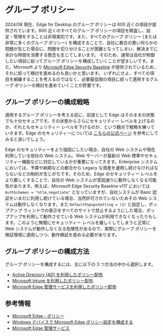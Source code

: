 # グループ ポリシー

2024/08 現在、Edge for Desktop のグループ ポリシーは 600 近くの項目が提供されています。600 近くのすべてのグループ ポリシーの項目を精査し、設定・管理をすることは非現実的です。また、すべてのグループ ポリシー (または非常に多くのグループ ポリシー) を構成することで、自社に都合の悪い何らかの問題が生じた場合に、問題を切り分けることが困難となってしまい、解決までに余計な時間を消費する懸念も生じてしまいます。
そのため、通常は自社が制御したい項目に絞ってグループ ポリシーを構成していくことが望ましいです。また、Microsoft より [Microsoft Edge Security Baseline](https://techcommunity.microsoft.com/t5/microsoft-security-baselines/bg-p/Microsoft-Security-Baselines) が提供されているため、それに絞って検討を進めるのも良いかと思います。
いずれにせよ、すべての項目を網羅することを考えるのではなく、必要最低限の項目に絞って適用するグループ ポリシーの検討を進めていくことが肝要です。


## グループ ポリシーの構成戦略

適用するグループ ポリシーを考える前に、前提として Edge はそのままの状態でも十分セキュアです。その状態からさらにセキュリティー レベルを上げるのか、それともセキュリティー レベルを下げるのか、という観点で戦略を練っていきます。Edge のセキュリティーについては [こちらの公式ページ](https://learn.microsoft.com/ja-jp/deployedge/ms-edge-security-for-business) を参考にしてみると良いでしょう。

Edge のセキュリティーをより強固にしたい場合、自社の Web システムや現在利用している他社の Web システム、Web サーバーが最新の Web 標準やセキュリティー機能などに対応しているかが重要になってきます。Enterprise システムにおいては、予算や納期などの都合から Legacy な資産を運用し続けなければならないなどの制約が生じがちです。そのため、Edge のセキュリティー レベルをより厳しくすることで、自社の Web システムが意図通りに動作しなくなる可能性があります。例えば、Microsoft Edge Security Baseline v117 においては `AuthSchemes = "ntlm,negotiate"` となっていますが、自社システムが Basic 認証をいまだに利用し続けている場合、当然許可されていないためその Web システムは動作しなくなります。また `DefaultPopupsSetting = (2)` と設定し、ポップアップ ウィンドウの表示をすべてのサイトで禁止するようにした場合、ポップアップを利用して動作させている Web システムが利用できなくなったりもします。このように無闇にセキュリティー レベルを厳しくしてしまうと正常に Web システムが動作しなくなる危険性があるので、実際にグループ ポリシーを検証環境に適用しつつ、動作検証を進める必要があります。


## グループ ポリシーの構成方法

グループ ポリシーを構成するには、主に以下の 3 つ方法の中から選択します。

- [Active Directory (AD) を利用したポリシー配布](https://learn.microsoft.com/ja-jp/deployedge/configure-microsoft-edge) 
- [Microsoft Intune を利用したポリシー配布](https://learn.microsoft.com/ja-jp/mem/intune/configuration/administrative-templates-configure-edge?bc=%2FDeployEdge%2Fbreadcrumb%2Ftoc.json&toc=%2FDeployEdge%2Ftoc.json)
- [Microsoft Edge 管理サービスを利用したポリシー配布]((https://learn.microsoft.com/ja-jp/deployedge/microsoft-edge-management-service))


## 参考情報

- [Microsoft Edge - ポリシー](https://learn.microsoft.com/ja-jp/deployedge/microsoft-edge-policies)
- [Windows デバイスで Microsoft Edge ポリシー設定を構成する](https://learn.microsoft.com/ja-jp/deployedge/configure-microsoft-edge)
- [Microsoft Edge 管理サービス](https://learn.microsoft.com/ja-jp/deployedge/microsoft-edge-management-service)